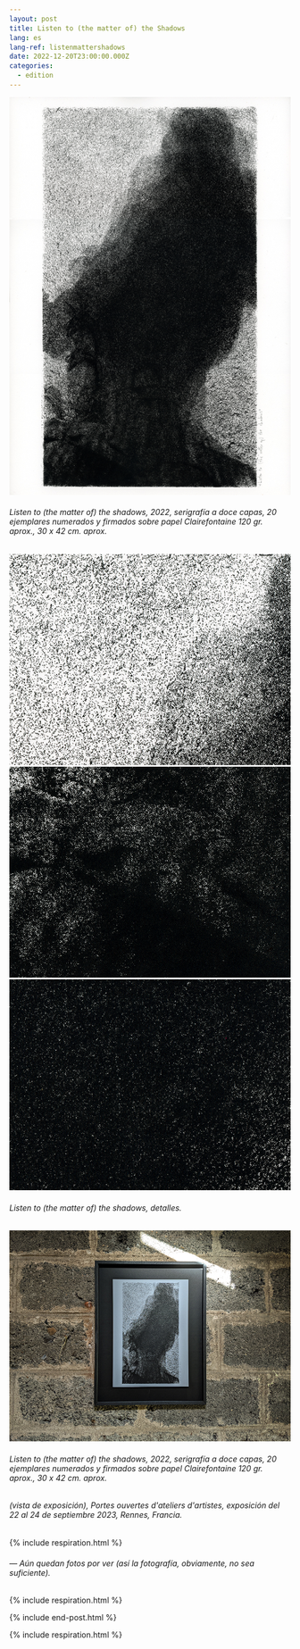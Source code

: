 ```yaml
---
layout: post
title: Listen to (the matter of) the Shadows
lang: es
lang-ref: listenmattershadows
date: 2022-12-20T23:00:00.000Z
categories:
  - edition
---
```


![](/imgs/Listen-to-the-matter-of-the-shadows-SCAN-300-UP.jpg)

###### *Listen to (the matter of) the shadows*, 2022, serigrafía a doce capas, 20 ejemplares numerados y firmados sobre papel Clairefontaine 120 gr. aprox., 30 x 42 cm. aprox.

![](</imgs/Listen-to-the-matter-of-the-shadow-sSCAN-300-1 UP.jpg>)
![](</imgs/Listen-to-the-matter-of-the-shadow-sSCAN-300-2 UP.jpg>)
![](/imgs/Listen-to-the-matter-of-the-shadow-sSCAN-300-3-UP.jpg)

###### *Listen to (the matter of) the shadows*, detalles.

![](</imgs/PXL_20230924_143905435.NIGHT-1 UP.jpg>)

###### *Listen to (the matter of) the shadows*, 2022, serigrafía a doce capas, 20 ejemplares numerados y firmados sobre papel Clairefontaine 120 gr. aprox., 30 x 42 cm. aprox.

###### (vista de exposición), *Portes ouvertes d'ateliers d'artistes*, exposición del 22 al 24 de septiembre 2023, Rennes, Francia.

{% include respiration.html %}

###### — *Aún quedan fotos por ver (así la fotografía, obviamente, no sea suficiente).*

{% include respiration.html %}

{% include end-post.html %}

{% include respiration.html %}
